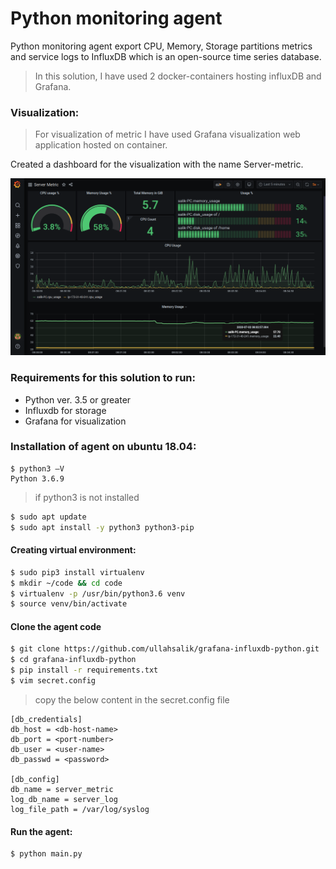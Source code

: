 # Python monitoring agent 

Python monitoring agent export CPU, Memory, Storage partitions metrics and service logs to InfluxDB which is an open-source time series database.
> In this solution, I have used 2 docker-containers hosting influxDB and Grafana.

### Visualization:
> For visualization of metric I have used Grafana visualization web application hosted on container.

Created a dashboard for the visualization with the name Server-metric.

![Screen Short](img/grafana-s1.png)

### Requirements for this solution to run:
  - Python ver. 3.5 or greater
  - Influxdb for storage
  - Grafana for visualization

### Installation of agent on ubuntu 18.04:
```
$ python3 –V
Python 3.6.9
```
>if python3 is not installed
```sh
$ sudo apt update
$ sudo apt install -y python3 python3-pip
```

#### Creating virtual environment:
```sh
$ sudo pip3 install virtualenv
$ mkdir ~/code && cd code
$ virtualenv -p /usr/bin/python3.6 venv
$ source venv/bin/activate
```
#### Clone the agent code
```sh
$ git clone https://github.com/ullahsalik/grafana-influxdb-python.git
$ cd grafana-influxdb-python
$ pip install -r requirements.txt
$ vim secret.config 
```

> copy the below content in the secret.config file
```
[db_credentials]
db_host = <db-host-name>
db_port = <port-number>
db_user = <user-name>
db_passwd = <password>

[db_config]
db_name = server_metric
log_db_name = server_log
log_file_path = /var/log/syslog
```

#### Run the agent:
```sh
$ python main.py
```

